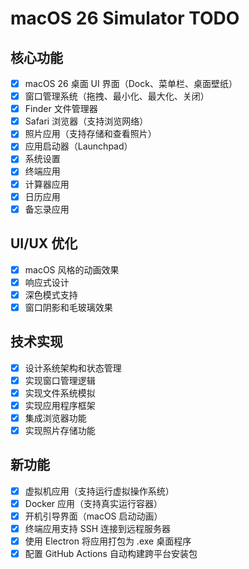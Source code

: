 # macOS 26 Simulator TODO

## 核心功能
- [x] macOS 26 桌面 UI 界面（Dock、菜单栏、桌面壁纸）
- [x] 窗口管理系统（拖拽、最小化、最大化、关闭）
- [x] Finder 文件管理器
- [x] Safari 浏览器（支持浏览网络）
- [x] 照片应用（支持存储和查看照片）
- [x] 应用启动器（Launchpad）
- [x] 系统设置
- [x] 终端应用
- [x] 计算器应用
- [x] 日历应用
- [x] 备忘录应用

## UI/UX 优化
- [x] macOS 风格的动画效果
- [x] 响应式设计
- [x] 深色模式支持
- [x] 窗口阴影和毛玻璃效果

## 技术实现
- [x] 设计系统架构和状态管理
- [x] 实现窗口管理逻辑
- [x] 实现文件系统模拟
- [x] 实现应用程序框架
- [x] 集成浏览器功能
- [x] 实现照片存储功能

## 新功能
- [x] 虚拟机应用（支持运行虚拟操作系统）
- [x] Docker 应用（支持真实运行容器）
- [x] 开机引导界面（macOS 启动动画）
- [x] 终端应用支持 SSH 连接到远程服务器
- [x] 使用 Electron 将应用打包为 .exe 桌面程序
- [x] 配置 GitHub Actions 自动构建跨平台安装包
